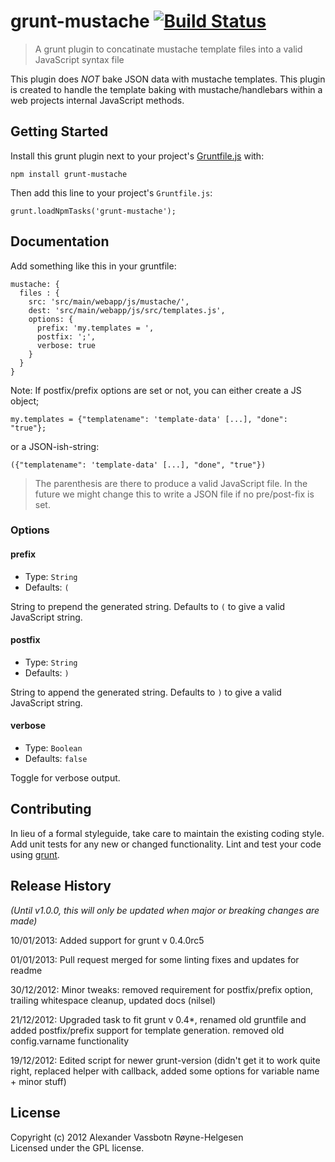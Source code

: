 # grunt-mustache [![Build Status](https://travis-ci.org/phun-ky/grunt-mustache.png)](https://travis-ci.org/phun-ky/grunt-mustache)

> A grunt plugin to concatinate mustache template files into a valid JavaScript syntax file

This plugin does *NOT* bake JSON data with mustache templates. This plugin is created to handle the template baking with mustache/handlebars
within a web projects internal JavaScript methods.

## Getting Started
Install this grunt plugin next to your project's [Gruntfile.js][getting_started] with: 

`npm install grunt-mustache`

Then add this line to your project's `Gruntfile.js`:

`grunt.loadNpmTasks('grunt-mustache');`

[grunt]: https://github.com/gruntjs/grunt
[getting_started]: https://github.com/gruntjs/grunt/wiki/Getting-started

## Documentation
Add something like this in your gruntfile:

	mustache: {
	  files : {
	    src: 'src/main/webapp/js/mustache/',
	    dest: 'src/main/webapp/js/src/templates.js',
	    options: {
	      prefix: 'my.templates = ',
	      postfix: ';',
	      verbose: true
	    }
	  }
	}


Note: If postfix/prefix options are set or not, you can either create a JS object;

	my.templates = {"templatename": 'template-data' [...], "done": "true"};

or a JSON-ish-string:

	({"templatename": 'template-data' [...], "done", "true"})

> The parenthesis are there to produce a valid JavaScript file. In the future we might change this to write a JSON file if no pre/post-fix is set.

### Options

#### prefix
* Type: `String`
* Defaults: `(`

String to prepend the generated string. Defaults to `(` to give a valid JavaScript string.

#### postfix
* Type: `String`
* Defaults: `)`

String to append the generated string. Defaults to `)` to give a valid JavaScript string.

#### verbose
* Type: `Boolean`
* Defaults: `false`

Toggle for verbose output.

## Contributing
In lieu of a formal styleguide, take care to maintain the existing coding style. Add unit tests for any new or changed functionality. Lint and test your code using [grunt][grunt].

## Release History
_(Until v1.0.0, this will only be updated when major or breaking changes are made)_

10/01/2013: Added support for grunt v 0.4.0rc5

01/01/2013: Pull request merged for some linting fixes and updates for readme

30/12/2012: Minor tweaks: removed requirement for postfix/prefix option, trailing whitespace cleanup, updated docs (nilsel)

21/12/2012: Upgraded task to fit grunt v 0.4*, renamed old gruntfile and added postfix/prefix support for template generation. removed old config.varname functionality

19/12/2012: Edited script for newer grunt-version (didn't get it to work quite right, replaced helper with callback, added some options for variable name + minor stuff)


## License
Copyright (c) 2012 Alexander Vassbotn Røyne-Helgesen  
Licensed under the GPL license.
